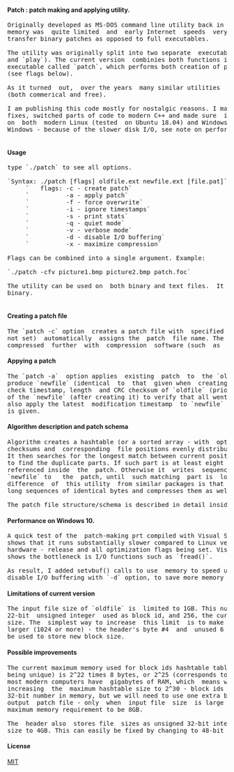 #### Patch : patch making and applying utility.

<pre>
Originally developed as MS-DOS command line utility back in 1997, when computer 
memory was  quite limited  and  early Internet  speeds  very  slow, in order to 
transfer binary patches as opposed to full executables.

The utility was originally split into two separate  executables (named `script` 
and `play`). The current version  combinies both functions in one (quite small) 
executable called `patch`, which performs both creation of patches and patching 
(see flags below). 

As it turned  out,  over the years  many similar utilities  have been developed 
(both commerical and free).

I am publishing this code mostly for nostalgic reasons. I made some performance 
fixes, switched parts of code to modern C++ and made sure  it compiles and runs 
on  both  modern Linux (tested  on Ubuntu 18.04) and Windows 10 (it's slower on 
Windows - because of the slower disk I/O, see note on performance below).

</pre>

#### Usage

<pre>
type `./patch` to see all options.

`Syntax: ./patch [flags] oldfile.ext newfile.ext [file.pat]`
     `   flags: -c - create patch`
     `          -a - apply patch`
     `          -f - force overwrite`
     `          -i - ignore timestamps`
     `          -s - print stats`
     `          -q - quiet mode`
     `          -v - verbose mode`
     `          -d - disable I/O buffering`
     `          -x - maximize compression`

Flags can be combined into a single argument. Example: 

`./patch -cfv picture1.bmp picture2.bmp patch.foc` 

The utility can be used on  both binary and text files.  It treats all files as 
binary.

</pre>

#### Creating a patch file

<pre>
The `patch -c` option  creates a patch file with  specified  file name or (when
not set)  automatically  assigns the  patch  file name. The  output file can be
compressed  further  with  compression  software (such  as  zip, 7zip etc). 
</pre>

#### Appying a patch

<pre>
The `patch -a`  option applies  existing  patch  to  the `oldfile`, and  should
produce `newfile` (identical  to  that  given when  creating  a patch). It will
check timestamp, length  and CRC checksum of `oldfile` (prior to execution) and
of the `newfile` (after creating it) to verify that all went correctly. It will 
also apply the latest  modification timestamp  to `newfile`  unless `-i` option
is given.
</pre>

#### Algorithm description and patch schema

<pre>
Algorithm creates a hashtable (or a sorted array - with  optional #define) with
checksums and  corresponding  file positions evenly distributed over `oldfile`.
It then searches for the longest match between current position inside `newfile`
to find the duplicate parts. If such part is at least eight bytes long, it gets
referenced inside  the  patch. Otherwise it  writes  sequences  of  bytes  from
`newfile` to   the  patch, until  such matching  part is  located. An important
difference  of  this utility  from similar packages is that it also  checks for
long sequences of identical bytes and compresses them as well.    

The patch file structure/schema is described in detail inside `main.cpp`.
</pre>

#### Performance on Windows 10.

<pre>
A quick test of the  patch-making prt compiled with Visual Studio on Windows 10
shows that it runs substantially slower compared to Linux version, on a similar 
hardware - release and all optimization flags being set. Visual Studio profiler
shows the bottleneck is I/O functions such as `fread()`.

As result, I added setvbuf() calls to use  memory to speed up disk I/O. You can
disable I/O buffering with `-d` option, to save more memory for hash table.
</pre>

#### Limitations of current version

<pre>
The input file size of `oldfile` is  limited to 1GB. This number is  product of
22-bit  unsigned integer  used as block id, and 256, the current maximum  block
size. The  simplest way to increase  this limit  is to make  maximum block size
larger (1024 or more) - the header's byte #4  and  unused 6 bits of byte #5 can
be used to store new block size.
</pre>

#### Possible improvements

<pre>
The current maximum memory used for block ids hashtable table (asuming all keys
being unique) is 2^22 times 8 bytes, or 2^25 (corresponds to 32 MB). As of 2020, 
most modern computers have  gigabytes of RAM, which  means we have an option of 
increasing  the  maximum hashtable size to 2^30 - block ids will still fit into 
32-bit number in memory, but we will need to use one extra byte for block id in 
output  patch file - only  when  input file  size  is large enough - making the 
maximum memory requirement to be 8GB.

The  header also  stores file  sizes as unsigned 32-bit integers, limiting file 
size to 4GB. This can easily be fixed by changing to 48-bit or 64-bit integers.
</pre>

#### License

[MIT](https://choosealicense.com/licenses/mit/)